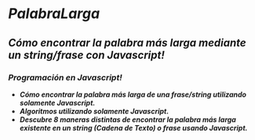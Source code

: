 # **_PalabraLarga_**

## **_Cómo encontrar la palabra más larga mediante un string/frase con Javascript!_**

### **_Programación en Javascript!_**

- **_Cómo encontrar la palabra más larga de una frase/string utilizando solamente Javascript._**
- **_Algoritmos utilizando solamente Javascript._**
- **_Descubre 8 maneras distintas de encontrar la palabra más larga existente en un string (Cadena de Texto) o frase usando Javascript._**
